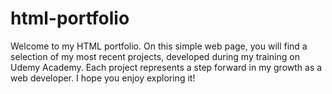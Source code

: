 # html-portfolio
Welcome to my HTML portfolio. On this simple web page, you will find a selection of my most recent projects, developed during my training on Udemy Academy. Each project represents a step forward in my growth as a web developer. I hope you enjoy exploring it!
